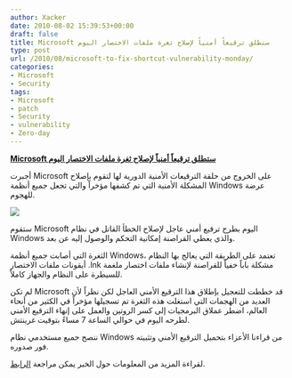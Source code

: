```yaml
---
author: Xacker
date: 2010-08-02 15:39:53+00:00
draft: false
title: Microsoft ستطلق ترقيعاً أمنياً لإصلاح ثغرة ملفات الاختصار اليوم
type: post
url: /2010/08/microsoft-to-fix-shortcut-vulnerability-monday/
categories:
- Microsoft
- Security
tags:
- Microsoft
- patch
- Security
- vulnerability
- Zero-day
---
```


**[Microsoft ستطلق ترقيعاً أمنياً لإصلاح ثغرة ملفات الاختصار اليوم](https://www.it-scoop.com/2010/08/Microsoft-to-Fix-Shortcut-Vulnerability-Monday)**




أجبرت Microsoft على الخروج من حلقة الترقيعات الأمنية الدورية لها لتقوم بإصلاح المشكلة الأمنية التي تم كشفها مؤخراً والتي تجعل جميع أنظمة Windows عرضة للهجوم.




[![](https://www.it-scoop.com/wp-content/uploads/2010/04/Patch-tuesday.jpg)
](https://www.it-scoop.com/2010/08/Microsoft-to-Fix-Shortcut-Vulnerability-Monday)


ستقوم Microsoft اليوم بطرح ترقيع أمني عاجل لإصلاح الخطأ القاتل في نظام Windows والذي يعطي القراصنة إمكانية التحكم والوصول إليه عن بعد.

الثغرة التي أصابت جميع أنظمة Windows، تعتمد على الطريقة التي يعالج بها النظام أيقونات ملفات الاختصار .lnk مشكلة باباً خفياً للقراصنة لإنشاء ملفات اختصار ملغمة للسيطرة على النظام والجهاز كاملاً.

لم تكن Microsoft قد خططت للتعجيل بإطلاق هذا الترقيع الأمني العاجل لكن نظراً لأن العديد من الهجمات التي استغلت هذه الثغرة تم تسجيلها مؤخراً في الكثير من أنحاء العالم، اضطر عملاق البرمجيات إلى كسر الروتين والعمل على إنهاء الترقيع الأمني لطرحه اليوم في حوالي الساعة 7 مساءً بتوقيت غرينتش.

ننصح جميع مستخدمي نظام Windows من قراءنا الأعزاء بتحميل الترقيع الأمني وتثبيته فور صدوره.

لقراءة المزيد من المعلومات حول الخبر يمكن مراجعة [الرابط](http://www.windowsitpro.com/article/paul-thurrotts-wininfo/Microsoft-to-Fix-Shortcut-Vulnerability-Monday.aspx).
